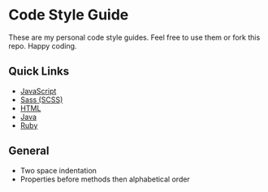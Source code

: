 # Code Style Guide

These are my personal code style guides. Feel free to use them or fork this repo. Happy coding.

## Quick Links

* [JavaScript](guides/js.md)
* [Sass (SCSS)](guides/scss.md)
* [HTML](guides/html.md)
* [Java](guides/java.md)
* [Ruby](guides/ruby.md)

## General

* Two space indentation
* Properties before methods then alphabetical order